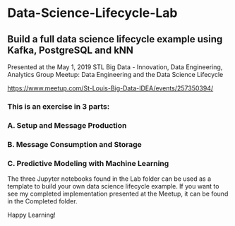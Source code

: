 # Data-Science-Lifecycle-Lab
## Build a full data science lifecycle example using Kafka, PostgreSQL and kNN

Presented at the May 1, 2019 STL Big Data - Innovation, Data Engineering, Analytics Group Meetup: 
Data Engineering and the Data Science Lifecycle

https://www.meetup.com/St-Louis-Big-Data-IDEA/events/257350394/

### This is an exercise in 3 parts:

### A. Setup and Message Production

### B. Message Consumption and Storage

### C. Predictive Modeling with Machine Learning

The three Jupyter notebooks found in the Lab folder can be used as a template to build your own data science lifecycle example. If you want to see my completed implementation presented at the Meetup, it can be found in the Completed folder.

Happy Learning!
